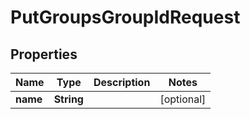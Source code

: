 
# PutGroupsGroupIdRequest

## Properties
Name | Type | Description | Notes
------------ | ------------- | ------------- | -------------
**name** | **String** |  |  [optional]



